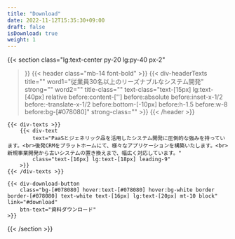 ```yaml
---
title: "Download"
date: 2022-11-12T15:35:30+09:00
draft: false
isDownload: true
weight: 1
---
```


{{< section
    class="lg:text-center py-20 lg:py-40 px-2"
>}}
    {{< header
        class="mb-14 font-bold"
    >}}
        {{< div-headerTexts
            title=""
            word1="従業員30名以上のリーズナブルなシステム開発"
            strong=""
            word2=""
            title-class=""
            text-class="text-[15px] lg:text-[40px] relative before:content-[''] before:absolute before:inset-x-1/2 before:-translate-x-1/2 before:bottom-[-10px] before:h-1.5 before:w-8 before:bg-[#078080]"
            strong-class=""
        >}}
    {{< /header >}}

    {{< div-texts >}}
        {{< div-text
            text="PaaSとジェネリック品を活用したシステム開発に圧倒的な強みを持っています。<br>後発CRMをプラットホームにて、様々なアプリケーションを構築いたします。<br>新規事業開発から古いシステムの置き換えまで、幅広く対応しています。"
            class="text-[16px] lg:text-[18px] leading-9"
        >}} 
    {{< /div-texts >}}

    {{< div-download-button
        class="bg-[#078080] hover:text-[#078080] hover:bg-white border border-[#078080] text-white text-[16px] lg:text-[20px] mt-10 block" link="#download" 
        btn-text="資料ダウンロード"
    >}}
{{< /section >}}


